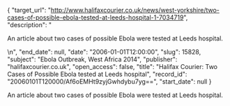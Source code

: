 {
  "target_url": "http://www.halifaxcourier.co.uk/news/west-yorkshire/two-cases-of-possible-ebola-tested-at-leeds-hospital-1-7034719", 
  "description": "<p>An article about two cases of possible Ebola were tested at Leeds hospital.</p>\n", 
  "end_date": null, 
  "date": "2006-01-01T12:00:00", 
  "slug": 15828, 
  "subject": "Ebola Outbreak, West Africa 2014", 
  "publisher": "halifaxcourier.co.uk", 
  "open_access": false, 
  "title": "Halifax Courier: Two Cases of Possible Ebola tested at Leeds hospital", 
  "record_id": "20060101T120000/Af6oEMHt9zyjGwhdybu7yg==", 
  "start_date": null
}

<p>An article about two cases of possible Ebola were tested at Leeds hospital.</p>
